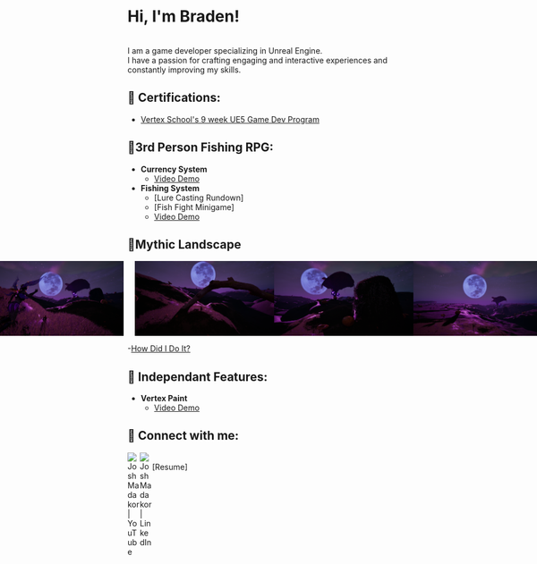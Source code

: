 <h1>Hi, I'm Braden!</h1><br>I am a game developer specializing in Unreal Engine.<br>I have a passion for crafting engaging and interactive experiences and constantly improving my skills.
  
<h2>🏅 Certifications:</h2>

- [Vertex School's 9 week UE5 Game Dev Program](VertexCertificate.pdf)

<h2>🎣3rd Person Fishing RPG:</h2>

- <b>Currency System</b>
  - [Video Demo](https://youtu.be/ixUhNHmqNtE)
- <b>Fishing System</b>
  - [Lure Casting Rundown]
  - [Fish Fight Minigame]
  - [Video Demo](https://github.com/joshmadakor1/4chan-Image-Analysis-Middleware-C964)
 
<h2>🔮Mythic Landscape</h2>

<div style="display: flex; justify-content: center;">
  <img src="https://github.com/MaxProjektz/MaxProjektz/blob/main/HighresScreenshot00000.png?raw=true" width="249" style="margin-right: 20px;">
  <img src="https://github.com/MaxProjektz/MaxProjektz/blob/main/HighresScreenshot00001.png?raw=true" width="249">
  <img src="https://github.com/MaxProjektz/MaxProjektz/blob/main/HighresScreenshot00003.png?raw=true" width="249">
  <img src="https://github.com/MaxProjektz/MaxProjektz/blob/main/HighresScreenshot00004.png?raw=true" width="249">
</div>

 -[How Did I Do It?](https://github.com/MaxProjektz/MaxProjektz/blob/a5f9e508cb018d7d73be3faea28d576bc3de17be/ML_Page.md)




<h2>👾 Independant Features:</h2>

- <b>Vertex Paint</b>
  - [Video Demo](https://studio.youtube.com/video/UJ6ULtcFRsk/edit)

<h2> 🤳 Connect with me:</h2>

[<img align="left" alt="JoshMadakor | YouTube" width="22px" src="https://cdn.jsdelivr.net/npm/simple-icons@v3/icons/youtube.svg" />][youtube]
[<img align="left" alt="JoshMadakor | LinkedIn" width="22px" src="https://cdn.jsdelivr.net/npm/simple-icons@v3/icons/linkedin.svg" />][linkedin]

[youtube]: http://www.youtube.com/@bradenwomac5000
[linkedin]: https://linkedin.com/in/joshmadakor
<br> [Resume] 
